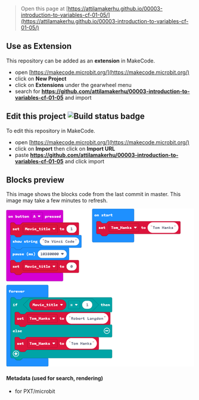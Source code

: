 
> Open this page at [https://attilamakerhu.github.io/00003-introduction-to-variables-cf-01-05/](https://attilamakerhu.github.io/00003-introduction-to-variables-cf-01-05/)

## Use as Extension

This repository can be added as an **extension** in MakeCode.

* open [https://makecode.microbit.org/](https://makecode.microbit.org/)
* click on **New Project**
* click on **Extensions** under the gearwheel menu
* search for **https://github.com/attilamakerhu/00003-introduction-to-variables-cf-01-05** and import

## Edit this project ![Build status badge](https://github.com/attilamakerhu/00003-introduction-to-variables-cf-01-05/workflows/MakeCode/badge.svg)

To edit this repository in MakeCode.

* open [https://makecode.microbit.org/](https://makecode.microbit.org/)
* click on **Import** then click on **Import URL**
* paste **https://github.com/attilamakerhu/00003-introduction-to-variables-cf-01-05** and click import

## Blocks preview

This image shows the blocks code from the last commit in master.
This image may take a few minutes to refresh.

![A rendered view of the blocks](https://github.com/attilamakerhu/00003-introduction-to-variables-cf-01-05/raw/master/.github/makecode/blocks.png)

#### Metadata (used for search, rendering)

* for PXT/microbit
<script src="https://makecode.com/gh-pages-embed.js"></script><script>makeCodeRender("{{ site.makecode.home_url }}", "{{ site.github.owner_name }}/{{ site.github.repository_name }}");</script>
